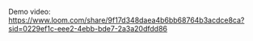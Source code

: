 Demo video:
https://www.loom.com/share/9f17d348daea4b6bb68764b3acdce8ca?sid=0229ef1c-eee2-4ebb-bde7-2a3a20dfdd86
